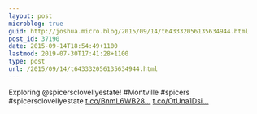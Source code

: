 ```yaml
---
layout: post
microblog: true
guid: http://joshua.micro.blog/2015/09/14/t643332056135634944.html
post_id: 37190
date: 2015-09-14T18:54:49+1100
lastmod: 2019-07-30T17:41:28+1100
type: post
url: /2015/09/14/t643332056135634944.html
---
```

Exploring @spicersclovellyestate! #Montville #spicers #spicersclovellyestate [t.co/BnmL6WB28...](http://t.co/BnmL6WB28q) [t.co/OtUna1Dsi...](http://t.co/OtUna1Dsij)
